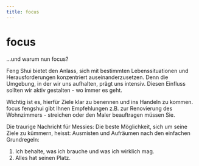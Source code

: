 ```yaml
---
title: focus
---
```


# focus

...und warum nun focus?

Feng Shui bietet den Anlass, sich mit bestimmten Lebenssituationen und Herausforderungen konzentriert auseinanderzusetzen. Denn die Umgebung, in der wir uns aufhalten, prägt uns intensiv. Diesen Einfluss sollten wir aktiv gestalten - wo immer es geht.

Wichtig ist es, hierfür Ziele klar zu benennen und ins Handeln zu kommen. focus fengshui gibt Ihnen Empfehlungen z.B. zur Renovierung des Wohnzimmers - streichen oder den Maler beauftragen müssen Sie.

Die traurige Nachricht für Messies: Die beste Möglichkeit, sich um seine Ziele zu kümmern, heisst: Ausmisten und Aufräumen nach den einfachen Grundregeln:
1. Ich behalte, was ich brauche und was ich wirklich mag.
2. Alles hat seinen Platz.

